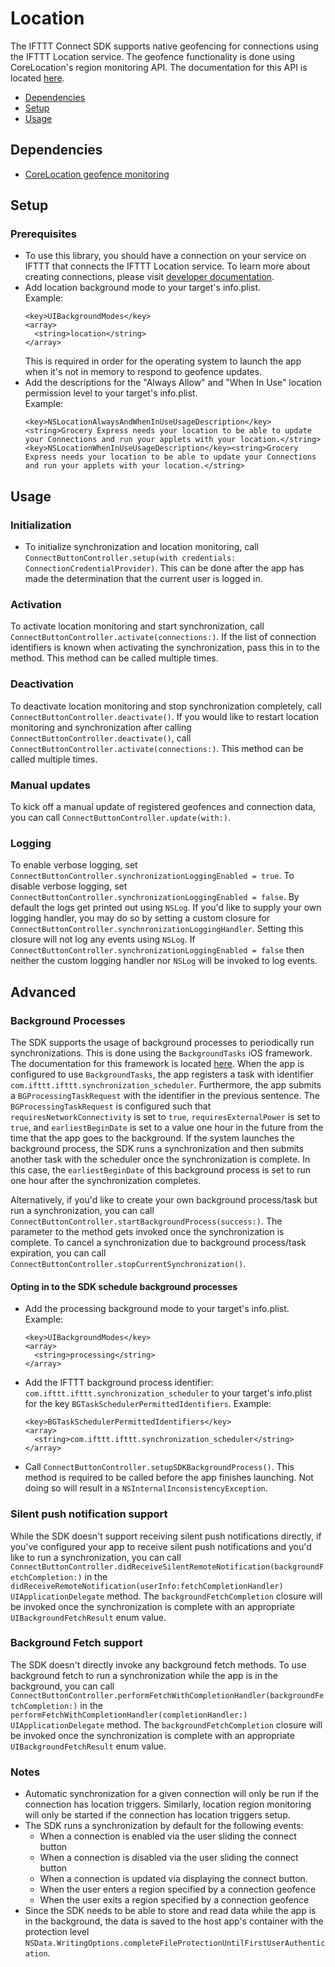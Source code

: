 # Location
The IFTTT Connect SDK supports native geofencing for connections using the IFTTT Location service. The geofence functionality is done using CoreLocation's region monitoring API. The documentation for this API is located [here](https://developer.apple.com/documentation/corelocation/monitoring_the_user_s_proximity_to_geographic_regions). 

<!-- TOC depthFrom:2 depthTo:6 withLinks:1 updateOnSave:1 orderedList:0 -->
- [Dependencies](#dependencies)
- [Setup](#setup)
- [Usage](#usage)

## Dependencies
- [CoreLocation geofence monitoring](https://developer.apple.com/documentation/corelocation/monitoring_the_user_s_proximity_to_geographic_regions)

## Setup
### Prerequisites
- To use this library, you should have a connection on your service on IFTTT that connects the IFTTT Location service. To learn more about creating connections, please visit [developer documentation](https://platform.ifttt.com/docs/connections). 
- Add location background mode to your target's info.plist.<br> 
Example:
  ```
  <key>UIBackgroundModes</key>
  <array>
	<string>location</string>
  </array>
  ```
  This is required in order for the operating system to launch the app when it's not in memory to respond to geofence updates. 
- Add the descriptions for the "Always Allow" and "When In Use" location permission level to your target's info.plist.<br>
Example:
  ```
  <key>NSLocationAlwaysAndWhenInUseUsageDescription</key><string>Grocery Express needs your location to be able to update your Connections and run your applets with your location.</string>
  <key>NSLocationWhenInUseUsageDescription</key><string>Grocery Express needs your location to be able to update your Connections and run your applets with your location.</string>
  ```
## Usage
### Initialization
- To initialize synchronization and location monitoring, call `ConnectButtonController.setup(with credentials: ConnectionCredentialProvider)`. This can be done after the app has made the determination that the current user is logged in. 

### Activation
To activate location monitoring and start synchronization, call `ConnectButtonController.activate(connections:)`. If the list of connection identifiers is known when activating the synchronization, pass this in to the method. This method can be called multiple times.

### Deactivation
To deactivate location monitoring and stop synchronization completely, call `ConnectButtonController.deactivate()`. If you would like to restart location monitoring and synchronization after calling `ConnectButtonController.deactivate()`, call `ConnectButtonController.activate(connections:)`. This method can be called multiple times.

### Manual updates
To kick off a manual update of registered geofences and connection data, you can call `ConnectButtonController.update(with:)`.

### Logging
To enable verbose logging, set `ConnectButtonController.synchronizationLoggingEnabled = true`. To disable verbose logging, set `ConnectButtonController.synchronizationLoggingEnabled = false`. By default the logs get printed out using `NSLog`. If you'd like to supply your own logging handler, you may do so by setting a custom closure for `ConnectButtonController.synchnronizationLoggingHandler`. Setting this closure will not log any events using `NSLog`. If `ConnectButtonController.synchronizationLoggingEnabled = false` then neither the custom logging handler nor `NSLog` will be invoked to log events.

## Advanced
### Background Processes
The SDK supports the usage of background processes to periodically run synchronizations. This is done using the `BackgroundTasks` iOS framework. The documentation for this framework is located [here](https://developer.apple.com/documentation/backgroundtasks). When the app is configured to use `BackgroundTasks`, the app registers a task with identifier `com.ifttt.ifttt.synchronization_scheduler`. Furthermore, the app submits a `BGProcessingTaskRequest` with the identifier in the previous sentence. The `BGProcessingTaskRequest` is configured such that `requiresNetworkConnectivity` is set to `true`, `requiresExternalPower` is set to `true`, and `earliestBeginDate` is set to a value one hour in the future from the time that the app goes to the background. If the system launches the background process, the SDK runs a synchronization and then submits another task with the scheduler once the synchronization is complete. In this case, the `earliestBeginDate` of this background process is set to run one hour after the synchronization completes.

Alternatively, if you'd like to create your own background process/task but run a synchronization, you can call `ConnectButtonController.startBackgroundProcess(success:)`. The parameter to the method gets invoked once the synchronization is complete. To cancel a synchronization due to background process/task expiration, you can call `ConnectButtonController.stopCurrentSynchronization()`.

#### Opting in to the SDK schedule background processes
- Add the processing background mode to your target's info.plist. Example:
  ```
  <key>UIBackgroundModes</key>
  <array>
	<string>processing</string>
  </array>
  ```
- Add the IFTTT background process identifier: `com.ifttt.ifttt.synchronization_scheduler` to your target's info.plist for the key `BGTaskSchedulerPermittedIdentifiers`. Example: 
  ```
  <key>BGTaskSchedulerPermittedIdentifiers</key>
  <array>
	<string>com.ifttt.ifttt.synchronization_scheduler</string>
  </array>
  ```
- Call `ConnectButtonController.setupSDKBackgroundProcess()`. This method is required to be called before the app finishes launching. Not doing so will result in a `NSInternalInconsistencyException`.

### Silent push notification support
While the SDK doesn't support receiving silent push notifications directly, if you've configured your app to receive silent push notifications and you'd like to run a  synchronization, you can call `ConnectButtonController.didReceiveSilentRemoteNotification(backgroundFetchCompletion:)` in the `didReceiveRemoteNotification(userInfo:fetchCompletionHandler)` `UIApplicationDelegate` method. The `backgroundFetchCompletion` closure will be invoked once the synchronization is complete with an appropriate `UIBackgroundFetchResult` enum value.

### Background Fetch support
The SDK doesn't directly invoke any background fetch methods. To use background fetch to run a synchronization while the app is in the background, you can call `ConnectButtonController.performFetchWithCompletionHandler(backgroundFetchCompletion:)` in the `performFetchWithCompletionHandler(completionHandler:)` `UIApplicationDelegate` method. The `backgroundFetchCompletion` closure will be invoked once the synchronization is complete with an appropriate `UIBackgroundFetchResult` enum value.

### Notes
- Automatic synchronization for a given connection will only be run if the connection has location triggers. Similarly, location region monitoring will only be started if the connection has location triggers setup.
- The SDK runs a synchronization by default for the following events:
    - When a connection is enabled via the user sliding the connect button
    - When a connection is disabled via the user sliding the connect button
    - When a connection is updated via displaying the connect button.
    - When the user enters a region specified by a connection geofence
    - When the user exits a region specified by a connection geofence
- Since the SDK needs to be able to store and read data while the app is in the background, the data is saved to the host app's container with the protection level `NSData.WritingOptions.completeFileProtectionUntilFirstUserAuthentication`.
